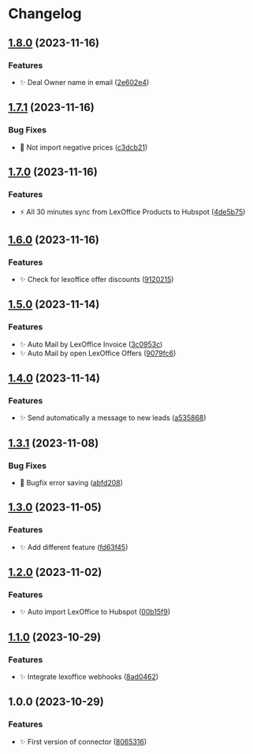 # Changelog

## [1.8.0](https://github.com/Spottel/Automatenhandel24-Connector/compare/v1.7.1...v1.8.0) (2023-11-16)


### Features

* :sparkles: Deal Owner name in email ([2e602e4](https://github.com/Spottel/Automatenhandel24-Connector/commit/2e602e4d744e511f54be8d79c9dadc5ec47c64ee))

## [1.7.1](https://github.com/Spottel/Automatenhandel24-Connector/compare/v1.7.0...v1.7.1) (2023-11-16)


### Bug Fixes

* :bug: Not import negative prices ([c3dcb21](https://github.com/Spottel/Automatenhandel24-Connector/commit/c3dcb210005231feae9501c2ebc7ec1513247172))

## [1.7.0](https://github.com/Spottel/Automatenhandel24-Connector/compare/v1.6.0...v1.7.0) (2023-11-16)


### Features

* :zap: All 30 minutes sync from LexOffice Products to Hubspot ([4de5b75](https://github.com/Spottel/Automatenhandel24-Connector/commit/4de5b75daf01458678a951ab951d5a1856e12c18))

## [1.6.0](https://github.com/Spottel/Automatenhandel24-Connector/compare/v1.5.0...v1.6.0) (2023-11-16)


### Features

* :sparkles: Check for lexoffice offer discounts ([9120215](https://github.com/Spottel/Automatenhandel24-Connector/commit/912021594fcb240b60edf6f885d2c339f92e72ce))

## [1.5.0](https://github.com/Spottel/Automatenhandel24-Connector/compare/v1.4.0...v1.5.0) (2023-11-14)


### Features

* :sparkles: Auto Mail by LexOffice Invoice ([3c0953c](https://github.com/Spottel/Automatenhandel24-Connector/commit/3c0953c47452866b1dc91daaf5b3b8c2030b4657))
* :sparkles: Auto Mail by open LexOffice Offers ([9079fc6](https://github.com/Spottel/Automatenhandel24-Connector/commit/9079fc6f81d63f1c5ae35f5cf15c6adc0c08c38e))

## [1.4.0](https://github.com/Spottel/Automatenhandel24-Connector/compare/v1.3.1...v1.4.0) (2023-11-14)


### Features

* :sparkles: Send automatically a message to new leads ([a535868](https://github.com/Spottel/Automatenhandel24-Connector/commit/a5358689583c72d77dc0282f9cf13ea1562d8824))

## [1.3.1](https://github.com/Spottel/Automatenhandel24-Connector/compare/v1.3.0...v1.3.1) (2023-11-08)


### Bug Fixes

* :bug: Bugfix error saving ([abfd208](https://github.com/Spottel/Automatenhandel24-Connector/commit/abfd2086f0da38580889d2ed66f6bb9bb555fd92))

## [1.3.0](https://github.com/Spottel/Automatenhandel24-Connector/compare/v1.2.0...v1.3.0) (2023-11-05)


### Features

* :sparkles: Add different feature ([fd63f45](https://github.com/Spottel/Automatenhandel24-Connector/commit/fd63f453101ef6532dd9c5cecfef5c6cabfd1ca1))

## [1.2.0](https://github.com/Spottel/Automatenhandel24-Connector/compare/v1.1.0...v1.2.0) (2023-11-02)


### Features

* :sparkles: Auto import LexOffice to Hubspot ([00b15f9](https://github.com/Spottel/Automatenhandel24-Connector/commit/00b15f94ff62ba5a04918aa4718694de57b3cdab))

## [1.1.0](https://github.com/Spottel/Automatenhandel24-Connector/compare/v1.0.0...v1.1.0) (2023-10-29)


### Features

* :sparkles: Integrate lexoffice webhooks ([8ad0462](https://github.com/Spottel/Automatenhandel24-Connector/commit/8ad04625d3bece1184cbf3b25001a6e1246cb3da))

## 1.0.0 (2023-10-29)


### Features

* :sparkles: First version of connector ([8065316](https://github.com/Spottel/Automatenhandel24-Connector/commit/80653167211d0922e96e7c56bca5f542b4f3943f))
